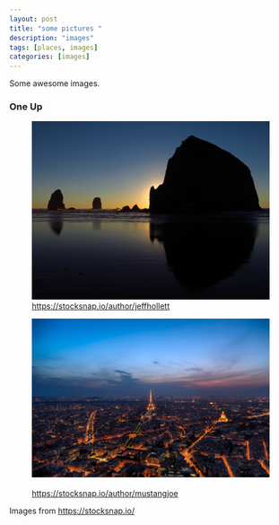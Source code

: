 ```yaml
---
layout: post
title: "some pictures "
description: "images"
tags: [places, images]
categories: [images]
---
```


Some awesome images. 

### One Up

<figure>
	<a href="/images/StockSnap_W2W3JCCZM6.jpg"><img src="/images/StockSnap_W2W3JCCZM6.jpg"></a>
	<figcaption><a href="https://stocksnap.io/author/jeffhollett">https://stocksnap.io/author/jeffhollett</a></figcaption>
</figure>

<figure class="half">
	<a href="/images/StockSnap_WMH53WWA3J.jpg"><img src="/images/StockSnap_WMH53WWA3J.jpg" alt=""></a>
	<a href="/images/StockSnap_F0EHUNCMP3.jpg"><img src="/images/StockSnap_F0EHUNCMP3.jpg" alt=""></a>
	<figcaption><a href="https://stocksnap.io/author/mustangjoe">https://stocksnap.io/author/mustangjoe</a></figcaption>
	<figcaption><https://stocksnap.io/author/mustangjoe></figcaption>
</figure>

Images from <https://stocksnap.io/>